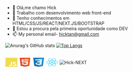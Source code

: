 - 👋 Olá,me chamo Hick
- 👀 Trabalho com desenvolvimento web front-end
- 🌱 Tenho conhecimentos em HTML/CSS/JS/REACT/NEXT.JS/BOOTSTRAP
- 💞️ Estou a procura pela primeira oportunidade como DEV
- 📫 My personal email- hicktan@gmail.com

![Anurag's GitHub stats](https://github-readme-stats.vercel.app/api?username=ggbtunga&show_icons=true&theme=tokyonight)  [![Top Langs](https://github-readme-stats.vercel.app/api/top-langs/?username=ggbtunga&layout=compact&theme=tokyonight)](https://github.com/ggbtunga/github-readme-stats)

<div style="display: inline_block"><br>
  <img align="center" alt="Hick-Js" height="30" width="40" src="https://raw.githubusercontent.com/devicons/devicon/master/icons/javascript/javascript-plain.svg">
  <img align="center" alt="Hick-HTML" height="30" width="40" src="https://raw.githubusercontent.com/devicons/devicon/master/icons/html5/html5-original.svg">
  <img align="center" alt="Hick-CSS" height="30" width="40" src="https://raw.githubusercontent.com/devicons/devicon/master/icons/css3/css3-original.svg">
  <img align="center" alt="Hick-React" height="30" width="40" src="https://raw.githubusercontent.com/devicons/devicon/master/icons/react/react-original.svg">
  <img align="center" alt="Hick-NEXT" height="30" width="40" src="https://cdn.jsdelivr.net/gh/devicons/devicon/icons/nextjs/nextjs-line.svg">       
</div>

<!---
ggbtunga/ggbtunga is a ✨ special ✨ repository because its `README.md` (this file) appears on your GitHub profile.
You can click the Preview link to take a look at your changes.
--->
